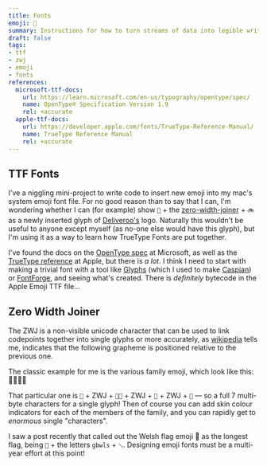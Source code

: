 ```yaml
---
title: Fonts
emoji: 🔡
summary: Instructions for how to turn streams of data into legible writing.
draft: false
tags:
- ttf
- zwj
- emoji
- fonts
references:
  microsoft-ttf-docs:
    url: https://learn.microsoft.com/en-us/typography/opentype/spec/
    name: OpenType® Specification Version 1.9
    rel: +accurate
  apple-ttf-docs:
    url: https://developer.apple.com/fonts/TrueType-Reference-Manual/
    name: TrueType Reference Manual
    rel: +accurate
---
```


## TTF Fonts

I've a niggling mini-project to write code to insert new emoji into my mac's system emoji font file. For no good reason than to say that I can, I'm wondering whether I can (for example) show `🍝` + the [zero-width-joiner](#zero-width-joiner) + `🚲` as a newly inserted glyph of [Deliveroo's](https://deliveroo.co.uk) logo. Naturally this wouldn't be useful to anyone except myself (as no-one else would have this glyph), but I'm using it as a way to learn how TrueType Fonts are put together.

I've found the docs on the [OpenType spec](https://learn.microsoft.com/en-us/typography/opentype/spec/) at Microsoft, as well as the [TrueType reference](https://developer.apple.com/fonts/TrueType-Reference-Manual/) at Apple, but there is _a lot_. I think I need to start with making a trivial font with a tool like [Glyphs](https://glyphsapp.com) (which I used to make [Caspian](/posts/the-beauty-of-type)) or [FontForge](https://fontforge.org/en-US/), and seeing what's created. There is _definitely_ bytecode in the Apple Emoji TTF file…

## Zero Width Joiner

The ZWJ is a non-visible unicode character that can be used to link codepoints together into single glyphs or more accurately, as [wikipedia](https://en.wikipedia.org/wiki/Zero-width_joiner) tells me, indicates that the following grapheme is positioned relative to the previous one.

The classic example for me is the various family emoji, which look like this: 👨‍👩‍👦‍👦

That particular one is `👨` + ZWJ + `👩‍🦰` + ZWJ + `👦` + ZWJ + `👦` — so a full 7 multi-byte characters for a single glyph! Then of course you can add skin colour indicators for each of the members of the family, and you can rapidly get to _enormous_ single "characters".

I saw a post recently that called out the Welsh flag emoji 🏴󠁧󠁢󠁷󠁬󠁳󠁿 as the longest flag, being `🏴` + the letters `gbwls` + `␘`. Designing emoji fonts must be a multi-year effort at this point!
